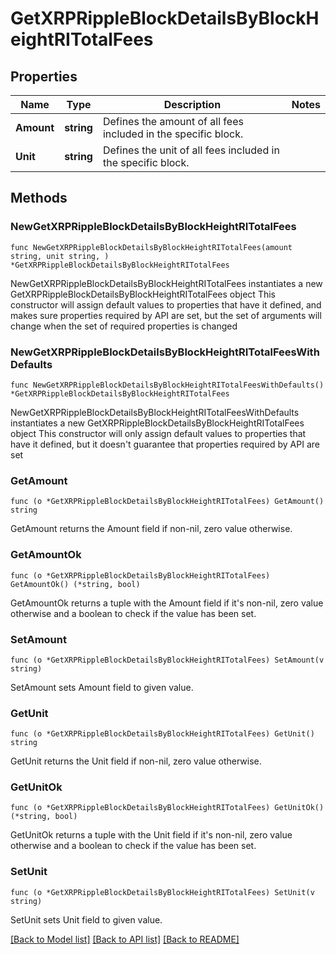 # GetXRPRippleBlockDetailsByBlockHeightRITotalFees

## Properties

Name | Type | Description | Notes
------------ | ------------- | ------------- | -------------
**Amount** | **string** | Defines the amount of all fees included in the specific block. | 
**Unit** | **string** | Defines the unit of all fees included in the specific block. | 

## Methods

### NewGetXRPRippleBlockDetailsByBlockHeightRITotalFees

`func NewGetXRPRippleBlockDetailsByBlockHeightRITotalFees(amount string, unit string, ) *GetXRPRippleBlockDetailsByBlockHeightRITotalFees`

NewGetXRPRippleBlockDetailsByBlockHeightRITotalFees instantiates a new GetXRPRippleBlockDetailsByBlockHeightRITotalFees object
This constructor will assign default values to properties that have it defined,
and makes sure properties required by API are set, but the set of arguments
will change when the set of required properties is changed

### NewGetXRPRippleBlockDetailsByBlockHeightRITotalFeesWithDefaults

`func NewGetXRPRippleBlockDetailsByBlockHeightRITotalFeesWithDefaults() *GetXRPRippleBlockDetailsByBlockHeightRITotalFees`

NewGetXRPRippleBlockDetailsByBlockHeightRITotalFeesWithDefaults instantiates a new GetXRPRippleBlockDetailsByBlockHeightRITotalFees object
This constructor will only assign default values to properties that have it defined,
but it doesn't guarantee that properties required by API are set

### GetAmount

`func (o *GetXRPRippleBlockDetailsByBlockHeightRITotalFees) GetAmount() string`

GetAmount returns the Amount field if non-nil, zero value otherwise.

### GetAmountOk

`func (o *GetXRPRippleBlockDetailsByBlockHeightRITotalFees) GetAmountOk() (*string, bool)`

GetAmountOk returns a tuple with the Amount field if it's non-nil, zero value otherwise
and a boolean to check if the value has been set.

### SetAmount

`func (o *GetXRPRippleBlockDetailsByBlockHeightRITotalFees) SetAmount(v string)`

SetAmount sets Amount field to given value.


### GetUnit

`func (o *GetXRPRippleBlockDetailsByBlockHeightRITotalFees) GetUnit() string`

GetUnit returns the Unit field if non-nil, zero value otherwise.

### GetUnitOk

`func (o *GetXRPRippleBlockDetailsByBlockHeightRITotalFees) GetUnitOk() (*string, bool)`

GetUnitOk returns a tuple with the Unit field if it's non-nil, zero value otherwise
and a boolean to check if the value has been set.

### SetUnit

`func (o *GetXRPRippleBlockDetailsByBlockHeightRITotalFees) SetUnit(v string)`

SetUnit sets Unit field to given value.



[[Back to Model list]](../README.md#documentation-for-models) [[Back to API list]](../README.md#documentation-for-api-endpoints) [[Back to README]](../README.md)


